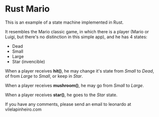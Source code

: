 # Rust Mario

This is an example of a state machine implemented in Rust.

It resembles the Mario classic game, in which there is a player (Mario or Luigi, but there's no distinction in this simple app), and he has 4 states:
* Dead
* Small
* Large
* Star (invencible)

When a player receives **hit()**, he may change it's state from *Small* to *Dead*, of from *Large* to *Small*, or keep in *Star*.

When a player receives **mushroom()**, he may go from *Small* to *Large*.

When a player receives **star()**, he goes to the *Star* state.


If you have any comments, please send an email to leonardo at vilelapinheiro.com
